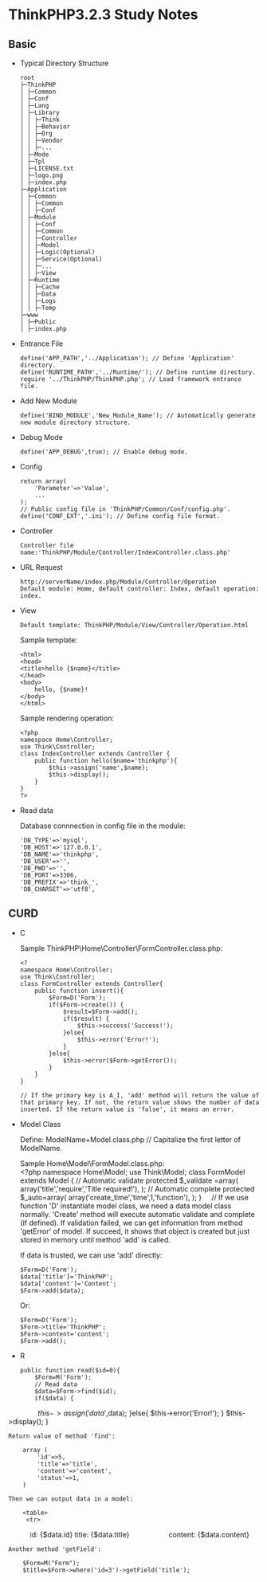 # ThinkPHP3.2.3 Study Notes

## Basic

*   Typical Directory Structure

        root
        ├─ThinkPHP
        │ ├─Common
        │ ├─Conf
        │ ├─Lang
        │ ├─Library
        │ │ ├─Think
        │ │ ├─Behavior
        │ │ ├─Org
        │ │ ├─Vendor
        │ │ ├─...
        │ ├─Mode
        │ ├─Tpl
        │ ├─LICENSE.txt
        │ ├─logo.png
        │ ├─index.php
        ├─Application
        │ ├─Common
        │ │ ├─Common
        │ │ ├─Conf
        │ ├─Module
        │ │ ├─Conf
        │ │ ├─Common
        │ │ ├─Controller
        │ │ ├─Model
        │ │ ├─Logic(Optional)
        │ │ ├─Service(Optional)
        │ │ ├─...
        │ │ ├─View
        │ ├─Runtime
        │ │ ├─Cache
        │ │ ├─Data
        │ │ ├─Logs
        │ │ ├─Temp
        ├─www
        │ ├─Public
        │ ├─index.php

*   Entrance File

        define('APP_PATH','../Application'); // Define 'Application' directory.
        define('RUNTIME_PATH','../Runtime/'); // Define runtime directory.
        require '../ThinkPHP/ThinkPHP.php'; // Load framework entrance file.

*   Add New Module

        define('BIND_MODULE','New_Module_Name'); // Automatically generate new module directory structure.

*   Debug Mode

        define('APP_DEBUG',true); // Enable debug mode.

*   Config

        return array(
            'Parameter'=>'Value',
            ...
        );
        // Public config file in 'ThinkPHP/Common/Conf/config.php'.
        define('CONF_EXT','.ini'); // Define config file format.

*   Controller

        Controller file name:'ThinkPHP/Module/Controller/IndexController.class.php'

*   URL Request

        http://serverName/index.php/Module/Controller/Operation
        Default module: Home, default controller: Index, default operation: index.

*   View

        Default template: ThinkPHP/Module/View/Controller/Operation.html

    Sample template:

        <html>
        <head>
        <title>hello {$name}</title>
        </head>
        <body>
            hello, {$name}!
        </body>
        </html>

    Sample rendering operation:

        <?php
        namespace Home\Controller;
        use Think\Controller;
        class IndexController extends Controller {
            public function hello($name='thinkphp'){
                $this->assign('name',$name);
                $this->display();
            }
        }
        ?>

*   Read data

    Database connnection in config file in the module:

        'DB_TYPE'=>'mysql',
        'DB_HOST'=>'127.0.0.1',
        'DB_NAME'=>'thinkphp',
        'DB_USER'=>'',
        'DB_PWD'=>'',
        'DB_PORT'=>3306,
        'DB_PREFIX'=>'think_',
        'DB_CHARSET'=>'utf8',

## CURD

*   C
    
    Sample ThinkPHP\Home\Controller\FormController.class.php:
        
        <?
        namespace Home\Controller;
        use Think\Controller;
        class FormController extends Controller{
            public function insert(){
                $Form=D('Form');
                if($Form->create()) {
                    $result=$Form->add();
                    if($result) {
                        $this->success('Success!');
                    }else{
                        $this->error('Error!');
                    }
                }else{
                    $this->error($Form->getError());
                }
            }
        }
        
        // If the primary key is A_I, 'add' method will return the value of that primary key. If not, the return value shows the number of data inserted. If the return value is 'false', it means an error.

*   Model Class
    
    Define: ModelName+Model.class.php // Capitalize the first letter of ModelName.
    
    Sample Home\Model\FormModel.class.php:
        
        <?php
        namespace Home\Model;
        use Think\Model;
        class FormModel extends Model {
            // Automatic validate
            protected $_validate =array(
                array('title','require','Title required!'),
                );
            // Automatic complete
            protected $_auto=array(
                array('create_time','time',1,'function'),
                );
        }
    
    // If we use function 'D' instantiate model class, we need a data model class normally. 'Create' method will execute automatic validate and complete (if defined). If validation failed, we can get information from method 'getError' of model. If succeed, it shows that object is created but just stored in memory until method 'add' is called.
    
    If data is trusted, we can use 'add' directly:
    
        $Form=D('Form');
        $data['title']='ThinkPHP';
        $data['content']='Content';
        $Form->add($data);
        
    Or:
    
        $Form=D('Form');
        $Form->title='ThinkPHP';
        $Form->content='content';
        $Form->add();
    
*   R
    
        public function read($id=0){
            $Form=M('Form');
            // Read data
            $data=$Form->find($id);
            if($data) {
                $this->assign('data',$data);
            }else{
                $this->error('Error!');
            }
            $this->display();
        }
        
    Return value of method 'find':
    
        array (
            'id'=>5,
            'title'=>'title',
            'content'=>'content',
            'status'=>1,
        )
        
    Then we can output data in a model:
    
        <table>
         <tr>
            <td>id:</td>
            <td>{$data.id}</td>
         </tr>
         <tr>
            <td>title:</td>
            <td>{$data.title}</td>
         </tr>
         <tr>
            <td>content:</td>
            <td>{$data.content}</td>
         </tr>
        </table>
        
    Another method 'getField':
    
        $Form=M("Form");
        $title=$Form->where('id=3')->getField('title');
        
